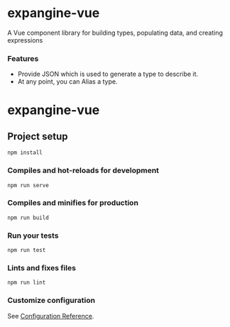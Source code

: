 # expangine-vue
A Vue component library for building types, populating data, and creating expressions

### Features
- Provide JSON which is used to generate a type to describe it.
- At any point, you can Alias a type.

# expangine-vue

## Project setup
```
npm install
```

### Compiles and hot-reloads for development
```
npm run serve
```

### Compiles and minifies for production
```
npm run build
```

### Run your tests
```
npm run test
```

### Lints and fixes files
```
npm run lint
```

### Customize configuration
See [Configuration Reference](https://cli.vuejs.org/config/).
